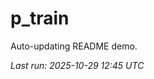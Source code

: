 # p_train

Auto-updating README demo.

<!--START_SECTION:status-->
_Last run: 2025-10-29 12:45 UTC_
<!--END_SECTION:status-->













































































































































































































































































































































































































































































































































































































































































































































































































































































































































































































































































































































































































































































































































































































































































































































































































































